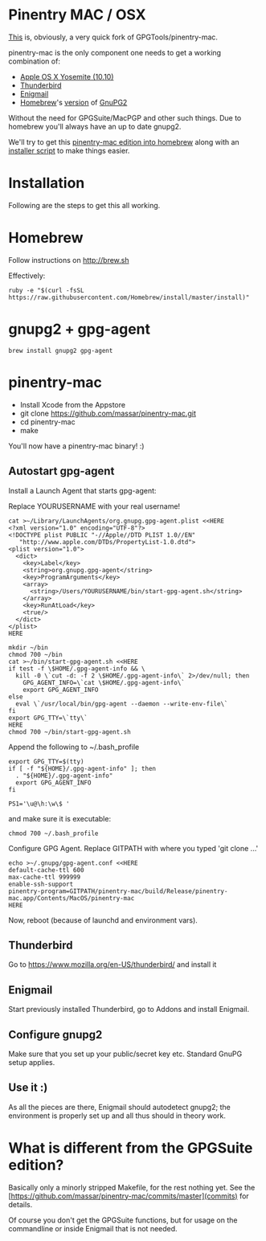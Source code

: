 # Pinentry MAC / OSX

[This](https://github.com/massar/pinentry-mac) is, obviously, a very quick fork of GPGTools/pinentry-mac.

pinentry-mac is the only component one needs to get a working combination of:
 * [Apple OS X Yosemite (10.10)](http://www.apple.com)
 * [Thunderbird](https://www.mozilla.org/thunderbird/)
 * [Enigmail](https://www.enigmail.net)
 * [Homebrew](http://brew.sh/)'s [version](https://github.com/Homebrew/homebrew/blob/master/Library/Formula/gnupg2.rb) of [GnuPG2](https://www.gnupg.org/)

Without the need for GPGSuite/MacPGP and other such things.
Due to homebrew you'll always have an up to date gnupg2.

We'll try to get this [pinentry-mac edition into homebrew](https://github.com/massar/pinentry-mac/issues/1) along with an [installer script](https://github.com/massar/pinentry-mac/issues/2) to make things easier.

# Installation

Following are the steps to get this all working.

# Homebrew

Follow instructions on http://brew.sh

Effectively:
```
ruby -e "$(curl -fsSL https://raw.githubusercontent.com/Homebrew/install/master/install)"
```

# gnupg2 + gpg-agent

```
brew install gnupg2 gpg-agent
```

# pinentry-mac

* Install Xcode from the Appstore
* git clone https://github.com/massar/pinentry-mac.git
* cd pinentry-mac
* make

You'll now have a pinentry-mac binary! :)

## Autostart gpg-agent

Install a Launch Agent that starts gpg-agent:

Replace YOURUSERNAME with your real username!

```
cat >~/Library/LaunchAgents/org.gnupg.gpg-agent.plist <<HERE
<?xml version="1.0" encoding="UTF-8"?>
<!DOCTYPE plist PUBLIC "-//Apple//DTD PLIST 1.0//EN"
   "http://www.apple.com/DTDs/PropertyList-1.0.dtd">
<plist version="1.0">
  <dict>
    <key>Label</key>
    <string>org.gnupg.gpg-agent</string>
    <key>ProgramArguments</key>
    <array>
      <string>/Users/YOURUSERNAME/bin/start-gpg-agent.sh</string>
    </array>
    <key>RunAtLoad</key>
    <true/>
  </dict>
</plist>
HERE

mkdir ~/bin
chmod 700 ~/bin
cat >~/bin/start-gpg-agent.sh <<HERE
if test -f \$HOME/.gpg-agent-info && \
  kill -0 \`cut -d: -f 2 \$HOME/.gpg-agent-info\` 2>/dev/null; then
    GPG_AGENT_INFO=\`cat \$HOME/.gpg-agent-info\`
    export GPG_AGENT_INFO
else
  eval \`/usr/local/bin/gpg-agent --daemon --write-env-file\`
fi
export GPG_TTY=\`tty\`
HERE
chmod 700 ~/bin/start-gpg-agent.sh
```

Append the following to ~/.bash_profile
```
export GPG_TTY=$(tty)
if [ -f "${HOME}/.gpg-agent-info" ]; then
  . "${HOME}/.gpg-agent-info"
  export GPG_AGENT_INFO
fi

PS1='\u@\h:\w\$ '
```
and make sure it is executable:
```
chmod 700 ~/.bash_profile
```

Configure GPG Agent. Replace GITPATH with where you typed 'git clone ...'
```
echo >~/.gnupg/gpg-agent.conf <<HERE
default-cache-ttl 600
max-cache-ttl 999999
enable-ssh-support
pinentry-program=GITPATH/pinentry-mac/build/Release/pinentry-mac.app/Contents/MacOS/pinentry-mac
HERE
```

Now, reboot (because of launchd and environment vars).
 
## Thunderbird

Go to https://www.mozilla.org/en-US/thunderbird/ and install it

## Enigmail

Start previously installed Thunderbird, go to Addons and install Enigmail.

## Configure gnupg2

Make sure that you set up your public/secret key etc. Standard GnuPG setup applies.

## Use it :)

As all the pieces are there, Enigmail should autodetect gnupg2; the environment is properly set up and all thus should in theory work.

# What is different from the GPGSuite edition?

Basically only a minorly stripped Makefile, for the rest nothing yet. See the [https://github.com/massar/pinentry-mac/commits/master](commits) for details.

Of course you don't get the GPGSuite functions, but for usage on the commandline or inside Enigmail that is not needed.

